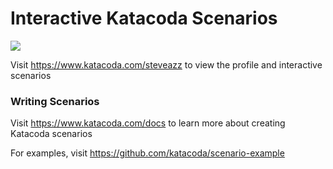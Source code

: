 # Interactive Katacoda Scenarios

[![](http://shields.katacoda.com/katacoda/steveazz/count.svg)](https://www.katacoda.com/steveazz "Get your profile on Katacoda.com")

Visit https://www.katacoda.com/steveazz to view the profile and interactive scenarios

### Writing Scenarios
Visit https://www.katacoda.com/docs to learn more about creating Katacoda scenarios

For examples, visit https://github.com/katacoda/scenario-example
